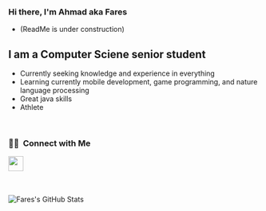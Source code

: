 ### Hi there, I'm Ahmad aka Fares
- (ReadMe is under construction)

## I am a Computer Sciene senior student
- Currently seeking knowledge and experience in everything
- Learning currently mobile development, game programming, and nature language processing
- Great java skills
- Athlete 
<br>
 
<h3> 🤝🏻 &nbsp;Connect with Me </h3>

<p align="center">
  
<a href="https://www.instagram.com/ahmadd_faress/"> <img src="https://user-images.githubusercontent.com/98591677/153772695-e2fa2b92-eab7-4910-a0f7-1930ab169db7.svg" width="30" height="30" />

  
  <br>
  <br>
  
<img align="left" alt="Fares's GitHub Stats" src="https://github-readme-stats.vercel.app/api?username=AhmadFares&show_icons=true&hide_border=false&title_color=ff652f&icon_color=FFE400&bg_color=09131B&text_color=ffffff&border_color=0c1a25" />

</a>


